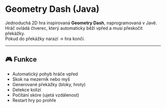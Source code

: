 # Geometry Dash (Java)

Jednoduchá 2D hra inspirovaná **Geometry Dash**, naprogramovaná v Javě.  
Hráč ovládá čtverec, který automaticky běží vpřed a musí přeskočit překážky.  
Pokud do překážky narazí → hra končí.

---

## 🎮 Funkce
- Automatický pohyb hráče vpřed
- Skok na mezerník nebo myš
- Generované překážky (bloky, hroty)
- Detekce kolizí
- Počítání skóre (ujetá vzdálenost)
- Restart hry po prohře
